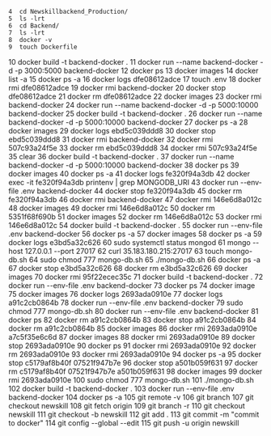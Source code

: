     4  cd Newskillbackend_Production/
    5  ls -lrt
    6  cd Backend/
    7  ls -lrt
    8  docker -v
    9  touch Dockerfile
   10  docker build -t backend-docker .
   11  docker run --name backend-docker -d -p 3000:5000 backend-docker
   12  docker ps
   13  docker images
   14  docker list -a
   15  docker ps -a
   16  docker logs dfe08612adce
   17  touch .env
   18  docker rmi dfe08612adce
   19  docker rmi backend-docker
   20  docker stop dfe08612adce
   21  docker rm dfe08612adce
   22  docker images
   23  docker rmi backend-docker
   24  docker run --name backend-docker -d -p 5000:10000 backend-docker
   25  docker build -t backend-docker .
   26  docker run --name backend-docker -d -p 5000:10000 backend-docker
   27  docker ps -a
   28  docker images
   29  docker logs ebd5c039ddd8
   30  docker stop ebd5c039ddd8
   31  docker rmi backend-docker
   32  docker rmi 507c93a24f5e
   33  docker rm ebd5c039ddd8
   34  docker rmi 507c93a24f5e
   35  clear
   36  docker build -t backend-docker .
   37  docker run --name backend-docker -d -p 5000:10000 backend-docker
   38  docker ps
   39  docker images
   40  docker ps -a
   41  docker logs fe320f94a3db
   42  docker exec -it fe320f94a3db printenv | grep MONGODB_URI
   43  docker run --env-file .env backend-docker
   44  docker stop fe320f94a3db
   45  docker rm fe320f94a3db
   46  docker rmi backend-docker
   47  docker rmi 146e6d8a012c
   48  docker images
   49  docker rmi 146e6d8a012c
   50  docker rm 5351f68f690b
   51  docker images
   52  docker rm 146e6d8a012c
   53  docker rmi 146e6d8a012c
   54  docker build -t backend-docker .
   55  docker run --env-file .env backend-docker
   56  docker ps -a
   57  docker images
   58  docker ps -a
   59  docker logs e3bd5a32c626
   60  sudo systemctl status mongod
   61  mongo --host 127.0.0.1 --port 27017
   62  curl 35.183.180.215:27017
   63  touch mongo-db.sh
   64  sudo chmod 777 mongo-db.sh
   65  ./mongo-db.sh
   66  docker ps -a
   67  docker stop e3bd5a32c626
   68  docker rm e3bd5a32c626
   69  docker images
   70  docker rmi 95f22ecec35c
   71  docker build -t backend-docker .
   72  docker run --env-file .env backend-docker
   73  docker ps
   74  docker image
   75  docker images
   76  docker logs 2693ada0910e
   77  docker logs a91c2cb0864b
   78  docker run --env-file .env backend-docker
   79  sudo chmod 777 mongo-db.sh
   80  docker run --env-file .env backend-docker
   81  docker ps
   82  docker rm a91c2cb0864b
   83  docker stop a91c2cb0864b
   84  docker rm a91c2cb0864b
   85  docker images
   86  docker rmi 2693ada0910e a7c5f35e6c6d 
   87  docker images
   88  docker rmi 2693ada0910e
   89  docker stop 2693ada0910e
   90  docker ps
   91  docker rmi 2693ada0910e
   92  docker rm 2693ada0910e
   93  docker rmi 2693ada0910e
   94  docker ps -a
   95  docker stop c5179af8b40f 07521f947b7e
   96  docker stop a501b059f631
   97  docker rm c5179af8b40f 07521f947b7e a501b059f631
   98  docker images
   99  docker rmi 2693ada0910e
  100  sudo chmod 777 mongo-db.sh
  101  ./mongo-db.sh
  102  docker build -t backend-docker .
  103  docker run --env-file .env backend-docker
  104  docker ps -a
  105  git remote -v
  106  git branch
  107  git checkout newskill
  108  git fetch origin
  109  git branch -r
  110  git checkout newskill
  111  git checkout -b newskill
  112  git add .
  113  git commit -m "commit to docker"
  114  git config --global --edit
  115  git push -u origin newskill
